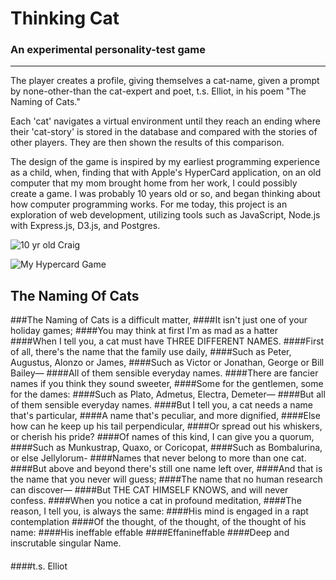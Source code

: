 # Thinking Cat
### An experimental personality-test game

---

The player creates a profile, giving themselves a cat-name, given a prompt by none-other-than the cat-expert and poet, t.s. Elliot, in his poem "The Naming of Cats."

Each 'cat' navigates a virtual environment until they reach an ending where their 'cat-story' is stored in the database and compared with the stories of other players. They are then shown the results of this comparison.

The design of the game is inspired by my earliest programming experience as a child, when, finding that with Apple's HyperCard application, on an old computer that my mom brought home from her work, I could possibly create a game. I was probably 10 years old or so, and began thinking about how computer programming works. For me today, this project is an exploration of web development, utilizing tools such as JavaScript, Node.js with Express.js, D3.js, and Postgres.

![10 yr old Craig][id]

[id]: /craig_at_10.jpg "Craig"

![My Hypercard Game][id]

[id]: /game_in_1990.jpg "My Hypercard Game"


## The Naming Of Cats

###The Naming of Cats is a difficult matter,
####It isn't just one of your holiday games;
####You may think at first I'm as mad as a hatter
####When I tell you, a cat must have THREE DIFFERENT NAMES.
####First of all, there's the name that the family use daily,
####Such as Peter, Augustus, Alonzo or James,
####Such as Victor or Jonathan, George or Bill Bailey—
####All of them sensible everyday names.
####There are fancier names if you think they sound sweeter,
####Some for the gentlemen, some for the dames:
####Such as Plato, Admetus, Electra, Demeter—
####But all of them sensible everyday names.
####But I tell you, a cat needs a name that's particular,
####A name that's peculiar, and more dignified,
####Else how can he keep up his tail perpendicular,
####Or spread out his whiskers, or cherish his pride?
####Of names of this kind, I can give you a quorum,
####Such as Munkustrap, Quaxo, or Coricopat,
####Such as Bombalurina, or else Jellylorum-
####Names that never belong to more than one cat.
####But above and beyond there's still one name left over,
####And that is the name that you never will guess;
####The name that no human research can discover—
####But THE CAT HIMSELF KNOWS, and will never confess.
####When you notice a cat in profound meditation,
####The reason, I tell you, is always the same:
####His mind is engaged in a rapt contemplation
####Of the thought, of the thought, of the thought of his name:
####His ineffable effable
####Effanineffable
####Deep and inscrutable singular Name.
####
####t.s. Elliot
